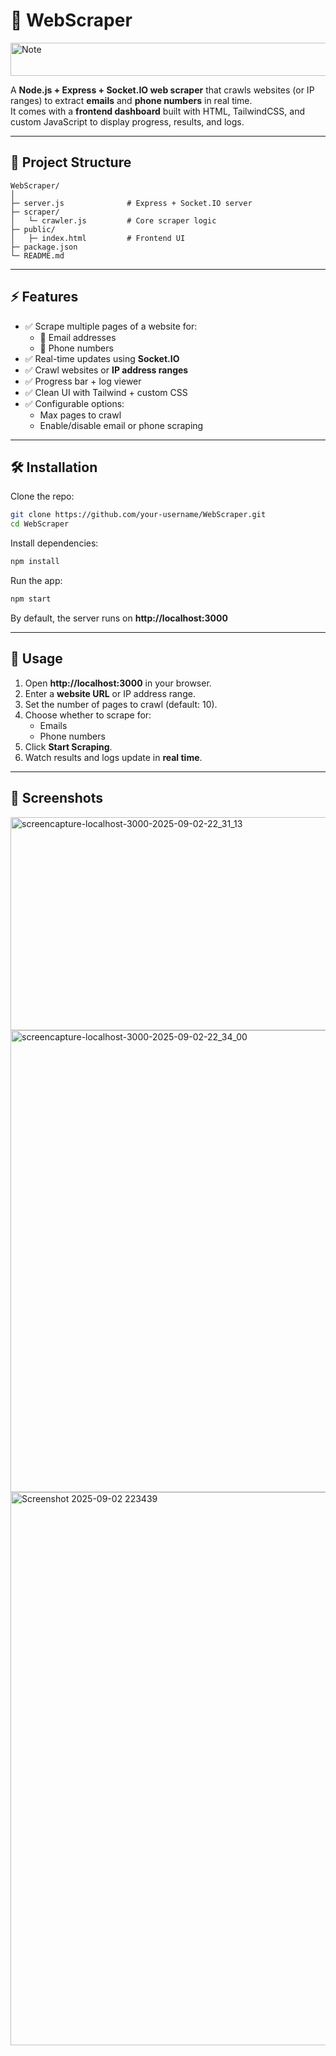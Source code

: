 # 🔎 WebScraper

<img width="1056" height="53" alt="Note" src="https://github.com/user-attachments/assets/bb7ac12b-0f3e-49e1-b7e7-ef88a2ba2bc7" />

A **Node.js + Express + Socket.IO web scraper** that crawls websites (or IP ranges) to extract **emails** and **phone numbers** in real time.  
It comes with a **frontend dashboard** built with HTML, TailwindCSS, and custom JavaScript to display progress, results, and logs.

---

## 📂 Project Structure
```
WebScraper/
│
├─ server.js              # Express + Socket.IO server
├─ scraper/
│   └─ crawler.js         # Core scraper logic
├─ public/
│   ├─ index.html         # Frontend UI
├─ package.json
└─ README.md
```

---

## ⚡ Features
- ✅ Scrape multiple pages of a website for:
  - 📧 Email addresses
  - 📱 Phone numbers
- ✅ Real-time updates using **Socket.IO**
- ✅ Crawl websites or **IP address ranges**
- ✅ Progress bar + log viewer
- ✅ Clean UI with Tailwind + custom CSS
- ✅ Configurable options:
  - Max pages to crawl
  - Enable/disable email or phone scraping

---

## 🛠️ Installation

Clone the repo:
```bash
git clone https://github.com/your-username/WebScraper.git
cd WebScraper
```

Install dependencies:
```bash
npm install
```

Run the app:
```bash
npm start
```

By default, the server runs on **http://localhost:3000**

---

## 📡 Usage

1. Open **http://localhost:3000** in your browser.
2. Enter a **website URL** or IP address range.
3. Set the number of pages to crawl (default: 10).
4. Choose whether to scrape for:
   - Emails
   - Phone numbers
5. Click **Start Scraping**.
6. Watch results and logs update in **real time**.

---

## 📸 Screenshots

<img width="1159" height="341" alt="screencapture-localhost-3000-2025-09-02-22_31_13" src="https://github.com/user-attachments/assets/c56f4357-b237-46a8-bd9a-aebce6498414" />

<img width="1159" height="739" alt="screencapture-localhost-3000-2025-09-02-22_34_00" src="https://github.com/user-attachments/assets/5a0be7a4-872d-4781-812e-8cb27d8b4851" />

<img width="1090" height="885" alt="Screenshot 2025-09-02 223439" src="https://github.com/user-attachments/assets/cf6ac302-a10a-46a2-916a-9fe94bd379a8" />
